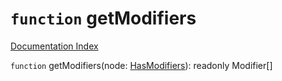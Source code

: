 # `function` getModifiers

[Documentation Index](../README.md)

`function` getModifiers(node: [HasModifiers](../private.type.HasModifiers/README.md)): readonly Modifier\[]